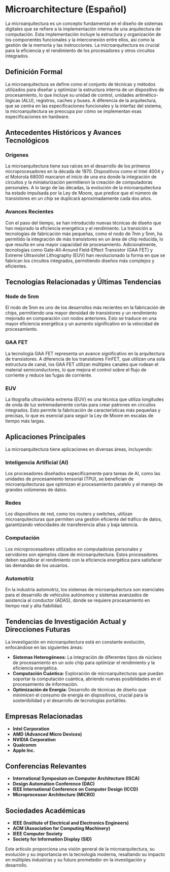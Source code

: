 # Microarchitecture (Español)

La microarquitectura es un concepto fundamental en el diseño de sistemas digitales que se refiere a la implementación interna de una arquitectura de computación. Esta implementación incluye la estructura y organización de los componentes funcionales y la interconexión entre ellos, así como la gestión de la memoria y las instrucciones. La microarquitectura es crucial para la eficiencia y el rendimiento de los procesadores y otros circuitos integrados.

## Definición Formal

La microarquitectura se define como el conjunto de técnicas y métodos utilizados para diseñar y optimizar la estructura interna de un dispositivo de procesamiento, lo que incluye su unidad de control, unidades aritmético-lógicas (ALU), registros, caches y buses. A diferencia de la arquitectura, que se centra en las especificaciones funcionales y la interfaz del sistema, la microarquitectura se preocupa por cómo se implementan esas especificaciones en hardware.

## Antecedentes Históricos y Avances Tecnológicos

### Orígenes

La microarquitectura tiene sus raíces en el desarrollo de los primeros microprocesadores en la década de 1970. Dispositivos como el Intel 4004 y el Motorola 68000 marcaron el inicio de una era donde la integración de circuitos y la miniaturización permitieron la creación de computadoras personales. A lo largo de las décadas, la evolución de la microarquitectura ha estado impulsada por la Ley de Moore, que predice que el número de transistores en un chip se duplicará aproximadamente cada dos años.

### Avances Recientes

Con el paso del tiempo, se han introducido nuevas técnicas de diseño que han mejorado la eficiencia energética y el rendimiento. La transición a tecnologías de fabricación más pequeñas, como el nodo de 7nm y 5nm, ha permitido la integración de más transistores en un área de chip reducida, lo que resulta en una mayor capacidad de procesamiento. Adicionalmente, tecnologías como Gate-All-Around Field-Effect Transistor (GAA FET) y Extreme Ultraviolet Lithography (EUV) han revolucionado la forma en que se fabrican los circuitos integrados, permitiendo diseños más complejos y eficientes.

## Tecnologías Relacionadas y Últimas Tendencias

### Node de 5nm

El nodo de 5nm es uno de los desarrollos más recientes en la fabricación de chips, permitiendo una mayor densidad de transistores y un rendimiento mejorado en comparación con nodos anteriores. Esto se traduce en una mayor eficiencia energética y un aumento significativo en la velocidad de procesamiento.

### GAA FET

La tecnología GAA FET representa un avance significativo en la arquitectura de transistores. A diferencia de los transistores FinFET, que utilizan una sola estructura de canal, los GAA FET utilizan múltiples canales que rodean el material semiconductores, lo que mejora el control sobre el flujo de corriente y reduce las fugas de corriente.

### EUV

La litografía ultravioleta extrema (EUV) es una técnica que utiliza longitudes de onda de luz extremadamente cortas para crear patrones en circuitos integrados. Esto permite la fabricación de características más pequeñas y precisas, lo que es esencial para seguir la Ley de Moore en escalas de tiempo más largas.

## Aplicaciones Principales

La microarquitectura tiene aplicaciones en diversas áreas, incluyendo:

### Inteligencia Artificial (AI)

Los procesadores diseñados específicamente para tareas de AI, como las unidades de procesamiento tensorial (TPU), se benefician de microarquitecturas que optimizan el procesamiento paralelo y el manejo de grandes volúmenes de datos.

### Redes

Los dispositivos de red, como los routers y switches, utilizan microarquitecturas que permiten una gestión eficiente del tráfico de datos, garantizando velocidades de transferencia altas y baja latencia.

### Computación

Los microprocesadores utilizados en computadoras personales y servidores son ejemplos clave de microarquitectura. Estos procesadores deben equilibrar el rendimiento con la eficiencia energética para satisfacer las demandas de los usuarios.

### Automotriz

En la industria automotriz, los sistemas de microarquitectura son esenciales para el desarrollo de vehículos autónomos y sistemas avanzados de asistencia al conductor (ADAS), donde se requiere procesamiento en tiempo real y alta fiabilidad.

## Tendencias de Investigación Actual y Direcciones Futuras

La investigación en microarquitectura está en constante evolución, enfocándose en las siguientes áreas:

- **Sistemas Heterogéneos:** La integración de diferentes tipos de núcleos de procesamiento en un solo chip para optimizar el rendimiento y la eficiencia energética.
- **Computación Cuántica:** Exploración de microarquitecturas que puedan soportar la computación cuántica, abriendo nuevas posibilidades en el procesamiento de información.
- **Optimización de Energía:** Desarrollo de técnicas de diseño que minimicen el consumo de energía en dispositivos, crucial para la sostenibilidad y el desarrollo de tecnologías portátiles.

## Empresas Relacionadas

- **Intel Corporation**
- **AMD (Advanced Micro Devices)**
- **NVIDIA Corporation**
- **Qualcomm**
- **Apple Inc.**

## Conferencias Relevantes

- **International Symposium on Computer Architecture (ISCA)**
- **Design Automation Conference (DAC)**
- **IEEE International Conference on Computer Design (ICCD)**
- **Microprocessor Architecture (MICRO)**

## Sociedades Académicas

- **IEEE (Institute of Electrical and Electronics Engineers)**
- **ACM (Association for Computing Machinery)**
- **IEEE Computer Society**
- **Society for Information Display (SID)**

Este artículo proporciona una visión general de la microarquitectura, su evolución y su importancia en la tecnología moderna, resaltando su impacto en múltiples industrias y su futuro prometedor en la investigación y desarrollo.